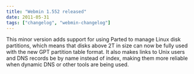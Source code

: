 ```yaml
---
title: "Webmin 1.552 released"
date: 2011-05-31
tags: ["changelog", "webmin-changelog"]
---
```


This minor version adds support for using Parted to manage Linux disk partitions, which means that disks above 2T in size can now be fully used with the new GPT partition table format. It also makes links to Unix users and DNS records be by name instead of index, making them more reliable when dynamic DNS or other tools are being used.
